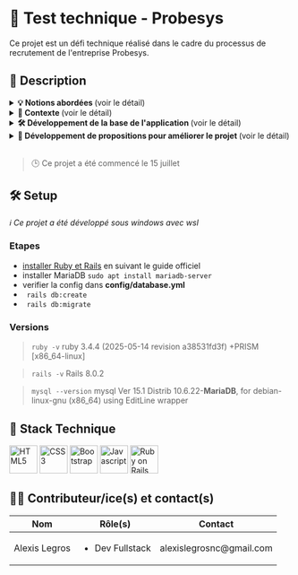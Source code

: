 # 🍵 Test technique - Probesys
Ce projet est un défi technique réalisé dans le cadre du processus de recrutement de l'entreprise Probesys.

 ## 📒 Description

<details>
<summary> <strong>💡 Notions abordées </strong>(voir le détail)</summary>

- Créer des tables dans une bdd (migration)
- Model avec des conditions de validation
- Les Controllers et leurs actions
- Créer des Views avec un formulaire
- Routing (Resources, Collection, Member)
- Tables relationnelles (Belongs to, Has many)
- Requêtes basiques en bdd
- Créer des Helpers

</details>

<details>
<summary> <strong>📝 Contexte </strong>(voir le détail)</summary>

>Le but de cet exercice est de connaitre l'étendu des connaissances et la capacité d’adaptation du participant
>
>Vous devez créer une interface web permettant de créer X équipes composé de 11 joueurs.
>Chaque joueur dispose d'un nom, et d'un poste sur le terrain.
>
>Lors d'un match deux équipent complètes précédemment créées s'affrontent. Un nombre de kill aléatoire (entre 0 et 5) est marqué par chacune des équipes.
>
>Un tournois se déroule entre 8 équipes. Chaque équipe ne rencontre qu'une seule fois une autre équipe.
>Une victoire donne 3 points, un match nul 1 point et une défaite 0 point.
>
>Un classement final sera attendu sous cette forme :
>
>| Equipe | Points | kill reçu | kill marqués |
>| --- | --- | --- | --- |
>| nom_equipe1 | 19 | 12 | 33 |
>| nom_equipe3 | 15 | 22 | 23 |
>| nom_equipe2 | 5 | 40 | 10 |

</details>

<details>
<summary> <strong>🛠️ Développement de la base de l'application </strong>(voir le détail)</summary>


>### Première étape : Créer une équipe (Niveau basique) (feat #1)
>- [x]  L'équipe doit disposer d'un nom. (Nombre de caractère maximum 50)
>- [x]  L'équipe doit disposer d'une ville.
>- [x]  Le routing est correct.
>- [x]  Le model est correct.
>- [x]  Le controller est correct.


>### Deuxième étape : Créer les joueurs (Niveau basique) (feat #2)
>
>- [x]  Un joueur doit avoir un nom
>- [x]  Un joueur doit avoir un poste (Heal/Tank/DPS)
>- [x]  Le poste est selectable dans un dropdown (liste déroulante)


>### Troisième étape : Affecter des joueurs à une équipe (Niveau intermédiaire) (feat #3)
>
>- [ ]  Un dropdown permet de sélectionner une équipe précédemment créer dans lequel intégrer le joueur
>- [ ]  11 *joueurs maximum par équipe*


>### Quatrième étape : Le tournois (Niveau confirmé) (feat #4)
>
>- [ ]  Un bouton permet de créer et peupler automatiquement 8 équipes de 11 joueurs
>- [ ]  Chaque équipe affronte une seule et unique fois une autre équipe (Attribuer un score aléatoire suffit)
>- [ ]  Le résultat des matchs est affiché correctement (voir le tableau ci-dessus pour la méthode de calcul)


>### Dockeriser le projet (feat #4)
>
>- [ ] Créer un docker pour faire tourner votre projet


</details>


<details>
<summary><strong>🚀 Développement de propositions pour améliorer le projet </strong>(voir le détail)</summary>

>[à compléter]

</details>


<br/>


>🕒 Ce projet a été commencé le 15 juillet


 ## 🛠️ Setup
*ℹ️ Ce projet a été développé sous windows avec wsl*
 
 ### Etapes
 
 - <a href="https://guides.rubyonrails.org/install_ruby_on_rails.html">installer Ruby et Rails</a> en suivant le guide officiel
 - installer MariaDB <code>sudo apt install mariadb-server</code>
 - verifier la config dans **config/database.yml**
 - <code> rails db:create </code>
 - <code> rails db:migrate </code>

 ### Versions

> <code>ruby -v</code> ruby 3.4.4 (2025-05-14 revision a38531fd3f) +PRISM [x86_64-linux]

> <code>rails -v</code> Rails 8.0.2

> <code>mysql --version</code> mysql  Ver 15.1 Distrib 10.6.22-**MariaDB**, for debian-linux-gnu (x86_64) using  EditLine wrapper



## 🧰 Stack Technique
<img style="height:50px;" src="https://cdn-icons-png.flaticon.com/512/1216/1216733.png"
alt="HTML5"
title="HTML5"/>
<img style="height:50px;" src="https://upload.wikimedia.org/wikipedia/commons/thumb/6/62/CSS3_logo.svg/2048px-CSS3_logo.svg.png"
alt="CSS3"
title="CSS3"/>
<img style="height:50px;" src="https://img.icons8.com/color/512/bootstrap--v2.png"
alt="Bootstrap"
title="Bootstrap"/>
<img style="height:50px;" src="https://static.vecteezy.com/system/resources/previews/027/127/463/non_2x/javascript-logo-javascript-icon-transparent-free-png.png"
alt="Javascript"
title="Javascript"/>
<img style="height:50px;" src="https://www.okoone.com/wp-content/uploads/2024/06/Ruby-on-rail-logo-1.png"
alt="Ruby on Rails"
title="Ruby on Rails"/>


## 👨‍💻 Contributeur/ice(s) et contact(s)
<table>
<thead>
<tr>
<th>Nom</th>
<th>Rôle(s)</th>
<th>Contact</th>
</tr>
</thead>
<tbody>
<tr>
<td>Alexis Legros</td>
<td>
<ul><li>Dev Fullstack</li></ul>
</td>
<td>alexislegrosnc@gmail.com</td>
</tr>
</tbody>
</table>
